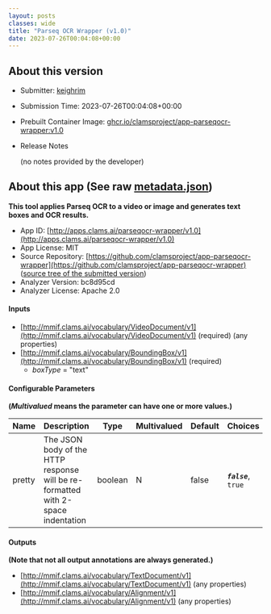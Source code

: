 ```yaml
---
layout: posts
classes: wide
title: "Parseq OCR Wrapper (v1.0)"
date: 2023-07-26T00:04:08+00:00
---
```

## About this version

* Submitter: [keighrim](https://github.com/keighrim)
* Submission Time: 2023-07-26T00:04:08+00:00
* Prebuilt Container Image: [ghcr.io/clamsproject/app-parseqocr-wrapper:v1.0](https://github.com/clamsproject/app-parseqocr-wrapper/pkgs/container/app-parseqocr-wrapper/v1.0)
* Release Notes

    (no notes provided by the developer)

## About this app (See raw [metadata.json](metadata.json))

**This tool applies Parseq OCR to a video or image and generates text boxes and OCR results.**

* App ID: [http://apps.clams.ai/parseqocr-wrapper/v1.0](http://apps.clams.ai/parseqocr-wrapper/v1.0)
* App License: MIT
* Source Repository: [https://github.com/clamsproject/app-parseqocr-wrapper](https://github.com/clamsproject/app-parseqocr-wrapper) ([source tree of the submitted version](https://github.com/clamsproject/app-parseqocr-wrapper/tree/v1.0))
* Analyzer Version: bc8d95cd
* Analyzer License: Apache 2.0


#### Inputs
* [http://mmif.clams.ai/vocabulary/VideoDocument/v1](http://mmif.clams.ai/vocabulary/VideoDocument/v1)  (required)
(any properties)
* [http://mmif.clams.ai/vocabulary/BoundingBox/v1](http://mmif.clams.ai/vocabulary/BoundingBox/v1)  (required)
    * _boxType_ = "text"


#### Configurable Parameters
**(_Multivalued_ means the parameter can have one or more values.)**

|Name|Description|Type|Multivalued|Default|Choices|
|----|-----------|----|-----------|-------|-------|
|pretty|The JSON body of the HTTP response will be re-formatted with 2-space indentation|boolean|N|false|**_`false`_**, `true`|


#### Outputs
**(Note that not all output annotations are always generated.)**
* [http://mmif.clams.ai/vocabulary/TextDocument/v1](http://mmif.clams.ai/vocabulary/TextDocument/v1) 
(any properties)
* [http://mmif.clams.ai/vocabulary/Alignment/v1](http://mmif.clams.ai/vocabulary/Alignment/v1) 
(any properties)
